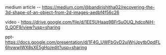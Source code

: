 medium article -- https://medium.com/@bandirishitha02/recovering-the-3d-shape-of-an-object-from-2d-images-aedbf4f56c26

video - https://drive.google.com/file/d/1EE5UHaaq9BFrSuOUQ_hdcoNiH-0_QOF9/view?usp=sharing

ppt- https://docs.google.com/presentation/d/1F4G_UWFbGvD2ujWrjJpytbOpdFL6hvwwIWX8sXE5gHo/edit?usp=sharing
